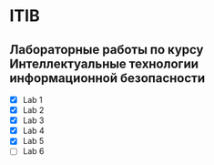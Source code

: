 # ITIB
 
 ## Лабораторные работы по курсу Интеллектуальные технологии информационной безопасности

- [x] Lab 1
- [x] Lab 2
- [x] Lab 3
- [x] Lab 4
- [x] Lab 5
- [ ] Lab 6

